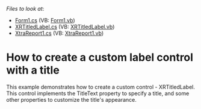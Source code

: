 <!-- default file list -->
*Files to look at*:

* [Form1.cs](./CS/Form1.cs) (VB: [Form1.vb](./VB/Form1.vb))
* [XRTitledLabel.cs](./CS/XRTitledLabel.cs) (VB: [XRTitledLabel.vb](./VB/XRTitledLabel.vb))
* [XtraReport1.cs](./CS/XtraReport1.cs) (VB: [XtraReport1.vb](./VB/XtraReport1.vb))
<!-- default file list end -->
# How to create a custom label control with a title


<p>This example demonstrates how to create a custom control - XRTitledLabel. This control implements the TitleText property to specify a title, and some other properties to customize the title's appearance.</p>

<br/>


